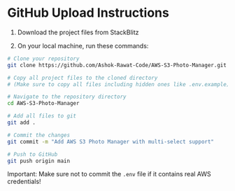 # GitHub Upload Instructions

1. Download the project files from StackBlitz

2. On your local machine, run these commands:
```bash
# Clone your repository
git clone https://github.com/Ashok-Rawat-Code/AWS-S3-Photo-Manager.git

# Copy all project files to the cloned directory
# (Make sure to copy all files including hidden ones like .env.example)

# Navigate to the repository directory
cd AWS-S3-Photo-Manager

# Add all files to git
git add .

# Commit the changes
git commit -m "Add AWS S3 Photo Manager with multi-select support"

# Push to GitHub
git push origin main
```

Important: Make sure not to commit the `.env` file if it contains real AWS credentials!